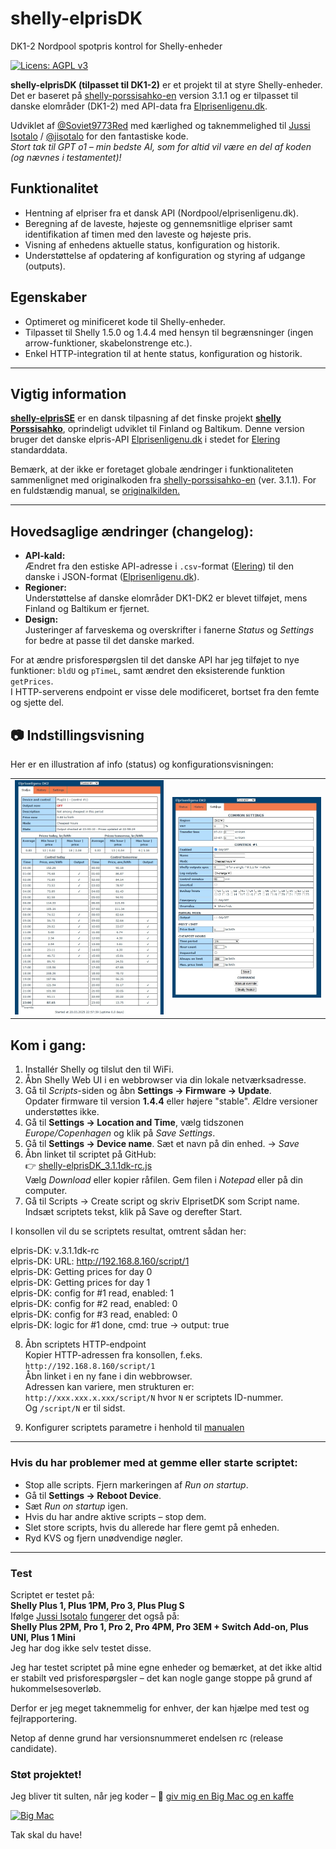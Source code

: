 # shelly-elprisDK
DK1-2 Nordpool spotpris kontrol for Shelly-enheder

[![Licens: AGPL v3](https://img.shields.io/badge/Licens-AGPL%20v3-blue.svg)](https://www.gnu.org/licenses/agpl-3.0)

**shelly-elprisDK (tilpasset til DK1-2)** er et projekt til at styre Shelly-enheder.  
Det er baseret på <a href="https://github.com/jisotalo/shelly-porssisahko-en">shelly-porssisahko-en</a> version 3.1.1 og er tilpasset til danske elområder (DK1-2) med API-data fra [Elprisenligenu.dk]([https://www.elprisetjustnu.se/](https://www.elprisenligenu.dk/)).

Udviklet af [@Soviet9773Red](https://github.com/Soviet9773Red) med kærlighed og taknemmelighed til [Jussi Isotalo](http://jisotalo.fi) / [@jisotalo](https://github.com/jisotalo) for den fantastiske kode.  
*Stort tak til GPT o1 – min bedste AI, som for altid vil være en del af koden (og nævnes i testamentet)!*

## Funktionalitet
- Hentning af elpriser fra et dansk API (Nordpool/elprisenligenu.dk).  
- Beregning af de laveste, højeste og gennemsnitlige elpriser samt identifikation af timen med den laveste og højeste pris.  
- Visning af enhedens aktuelle status, konfiguration og historik.  
- Understøttelse af opdatering af konfiguration og styring af udgange (outputs).

## Egenskaber
- Optimeret og minificeret kode til Shelly-enheder.  
- Tilpasset til Shelly 1.5.0 og 1.4.4 med hensyn til begrænsninger (ingen arrow-funktioner, skabelonstrenge etc.).  
- Enkel HTTP-integration til at hente status, konfiguration og historik.

---

## Vigtig information  
**[shelly-elprisSE](https://github.com/Soviet9773Red/shelly-elprisSE)** er en dansk tilpasning af det finske projekt **[shelly Porssisahko](https://github.com/jisotalo/shelly-porssisahko)**, oprindeligt udviklet til Finland og Baltikum. Denne version bruger det danske elpris-API [Elprisenligenu.dk](https://www.elprisenligenu.dk/) i stedet for [Elering](https://elering.ee/) standarddata.

Bemærk, at der ikke er foretaget globale ændringer i funktionaliteten sammenlignet med originalkoden fra [shelly-porssisahko-en](https://github.com/jisotalo/shelly-porssisahko-en) (ver. 3.1.1). For en fuldstændig manual, se [originalkilden.](https://github.com/jisotalo/shelly-porssisahko-en)

---

## Hovedsaglige ændringer (changelog): 
- **API-kald:**  
  Ændret fra den estiske API-adresse i `.csv`-format ([Elering](https://elering.ee/)) til den danske i JSON-format ([Elprisenligenu.dk](https://www.elprisenligenu.dk/)).  
- **Regioner:**  
  Understøttelse af danske elområder DK1-DK2 er blevet tilføjet, mens Finland og Baltikum er fjernet.  
- **Design:**  
  Justeringer af farveskema og overskrifter i fanerne *Status* og *Settings* for bedre at passe til det danske marked.

For at ændre prisforespørgslen til det danske API har jeg tilføjet to nye funktioner: `bldU` og `pTimeL`, samt ændret den eksisterende funktion `getPrices`.  
I HTTP-serverens endpoint er visse dele modificeret, bortset fra den femte og sjette del.

## 📷 Indstillingsvisning
Her er en illustration af info (status) og konfigurationsvisningen:
<table><tr>
      <td><img src="https://github.com/Soviet9773Red/shelly-elprisDK/blob/main/StatP.jpg" width="500"></td>
      <td><img src="https://github.com/Soviet9773Red/shelly-elprisDK/blob/main/SetP.jpg" width="500"></td>
      </tr>
</table>

## Kom i gang:
1. Installér Shelly og tilslut den til WiFi.  
2. Åbn Shelly Web UI i en webbrowser via din lokale netværksadresse.  
3. Gå til *Scripts*-siden og åbn **Settings -> Firmware -> Update**.  
   Opdater firmware til version **1.4.4** eller højere "stable". Ældre versioner understøttes ikke.  
4. Gå til **Settings -> Location and Time**, vælg tidszonen *Europe/Copenhagen* og klik på *Save Settings*.  
5. Gå til **Settings -> Device name**. Sæt et navn på din enhed. -> *Save*  
6. Åbn linket til scriptet på GitHub:  
👉 [shelly-elprisDK_3.1.1dk-rc.js](https://github.com/Soviet9773Red/shelly-elprisDK/blob/main/shelly-elprisDK_3.1.1dk-rc.js)  
   Vælg *Download* eller kopier råfilen. Gem filen i *Notepad* eller på din computer.  
7. Gå til Scripts → Create script og skriv ElprisetDK som Script name.
Indsæt scriptets tekst, klik på Save og derefter Start.

I konsollen vil du se scriptets resultat, omtrent sådan her:

elpris-DK: v.3.1.1dk-rc<br>
elpris-DK: URL: http://192.168.8.160/script/1<br>
elpris-DK: Getting prices for day 0<br> 
elpris-DK: Getting prices for day 1<br> 
elpris-DK: config for #1 read, enabled: 1  
elpris-DK: config for #2 read, enabled: 0  
elpris-DK: config for #3 read, enabled: 0  
elpris-DK: logic for #1 done, cmd: true -> output: true  

8. Åbn scriptets HTTP-endpoint  
   Kopier HTTP-adressen fra konsollen, f.eks. `http://192.168.8.160/script/1`  
   Åbn linket i en ny fane i din webbrowser.  
   Adressen kan variere, men strukturen er: `http://xxx.xxx.x.xxx/script/N` hvor `N` er scriptets ID-nummer.  
   Og `/script/N` er til sidst.

9. Konfigurer scriptets parametre i henhold til [manualen](https://github.com/jisotalo/shelly-porssisahko-en)

---

### Hvis du har problemer med at gemme eller starte scriptet:
- Stop alle scripts. Fjern markeringen af *Run on startup*.  
- Gå til **Settings -> Reboot Device**.  
- Sæt *Run on startup* igen.  
- Hvis du har andre aktive scripts – stop dem.  
- Slet store scripts, hvis du allerede har flere gemt på enheden.  
- Ryd KVS og fjern unødvendige nøgler.

---

### Test

Scriptet er testet på:  
**Shelly Plus 1, Plus 1PM, Pro 3, Plus Plug S**  
Ifølge [Jussi Isotalo](http://jisotalo.fi) [fungerer](https://github.com/jisotalo/shelly-porssisahko-en?tab=readme-ov-file#shelly-devices) det også på:  
**Shelly Plus 2PM, Pro 1, Pro 2, Pro 4PM, Pro 3EM + Switch Add-on, Plus UNI, Plus 1 Mini**  
Jeg har dog ikke selv testet disse.

Jeg har testet scriptet på mine egne enheder og bemærket, at det ikke altid er stabilt ved prisforespørgsler – det kan nogle gange stoppe på grund af hukommelsesoverløb.

Derfor er jeg meget taknemmelig for enhver, der kan hjælpe med test og fejlrapportering.

Netop af denne grund har versionsnummeret endelsen rc (release candidate).


### Støt projektet!
Jeg bliver tit sulten, når jeg koder – 🍔 [giv mig en Big Mac og en kaffe](https://buymeacoffee.com/soviet9773red)

[![Big Mac](https://img.shields.io/badge/Buy%20me%20a%20🍔-Big%20Mac-yellow?style=for-the-badge)](https://buymeacoffee.com/soviet9773red)

Tak skal du have!

